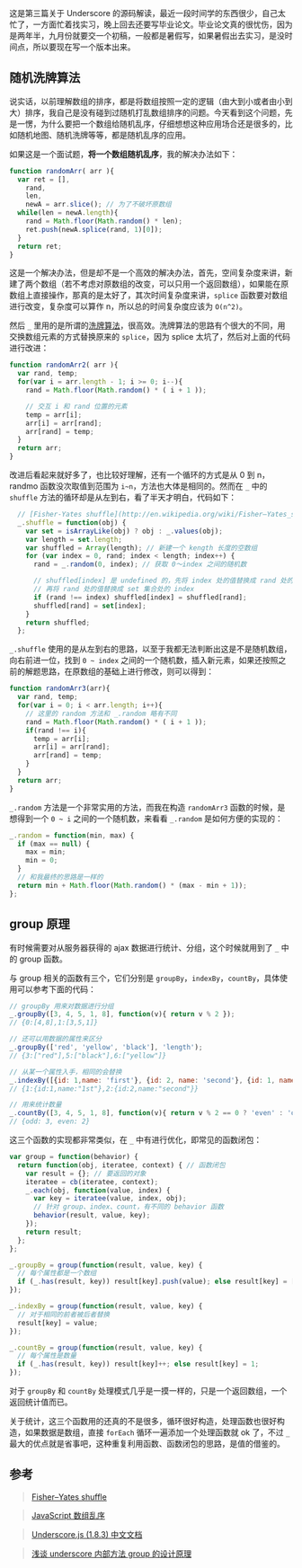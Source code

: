 这是第三篇关于 Underscore 的源码解读，最近一段时间学的东西很少，自己太忙了，一方面忙着找实习，晚上回去还要写毕业论文。毕业论文真的很忧伤，因为是两年半，九月份就要交一个初稿，一般都是暑假写，如果暑假出去实习，是没时间点，所以要现在写一个版本出来。

## 随机洗牌算法

说实话，以前理解数组的排序，都是将数组按照一定的逻辑（由大到小或者由小到大）排序，我自己是没有碰到过随机打乱数组排序的问题。今天看到这个问题，先是一愣，为什么要把一个数组给随机乱序，仔细想想这种应用场合还是很多的，比如随机地图、随机洗牌等等，都是随机乱序的应用。

如果这是一个面试题，**将一个数组随机乱序**，我的解决办法如下：

```javascript
function randomArr( arr ){
  var ret = [],
    rand,
    len,
    newA = arr.slice(); // 为了不破坏原数组
  while(len = newA.length){
    rand = Math.floor(Math.random() * len);
    ret.push(newA.splice(rand, 1)[0]);
  }
  return ret;
}
```

这是一个解决办法，但是却不是一个高效的解决办法，首先，空间复杂度来讲，新建了两个数组（若不考虑对原数组的改变，可以只用一个返回数组），如果能在原数组上直接操作，那真的是太好了，其次时间复杂度来讲，`splice` 函数要对数组进行改变，复杂度可以算作 n，所以总的时间复杂度应该为 `O(n^2)`。

然后 `_` 里用的是所谓的[洗牌算法](https://en.wikipedia.org/wiki/Fisher%E2%80%93Yates_shuffle)，很高效。洗牌算法的思路有个很大的不同，用交换数组元素的方式替换原来的 `splice`，因为 splice 太坑了，然后对上面的代码进行改进：

```javascript
function randomArr2( arr ){
  var rand, temp;
  for(var i = arr.length - 1; i >= 0; i--){
    rand = Math.floor(Math.random() * ( i + 1 ));

    // 交互 i 和 rand 位置的元素
    temp = arr[i];
    arr[i] = arr[rand];
    arr[rand] = temp;
  }
  return arr;
}
```

改进后看起来就好多了，也比较好理解，还有一个循环的方式是从 0 到 n，randmo 函数没次取值到范围为 `i~n`，方法也大体是相同的。然而在 `_` 中的 `shuffle` 方法的循环却是从左到右，看了半天才明白，代码如下：

```javascript
  // [Fisher-Yates shuffle](http://en.wikipedia.org/wiki/Fisher–Yates_shuffle).
  _.shuffle = function(obj) {
    var set = isArrayLike(obj) ? obj : _.values(obj);
    var length = set.length;
    var shuffled = Array(length); // 新建一个 kength 长度的空数组
    for (var index = 0, rand; index < length; index++) {
      rand = _.random(0, index); // 获取 0～index 之间的随机数

      // shuffled[index] 是 undefined 的，先将 index 处的值替换成 rand 处的值
      // 再将 rand 处的值替换成 set 集合处的 index
      if (rand !== index) shuffled[index] = shuffled[rand];
      shuffled[rand] = set[index];
    }
    return shuffled;
  };
```

`_.shuffle` 使用的是从左到右的思路，以至于我都无法判断出这是不是随机数组，向右前进一位，找到 `0 ~ index` 之间的一个随机数，插入新元素，如果还按照之前的解题思路，在原数组的基础上进行修改，则可以得到：

```javascript
function randomArr3(arr){
  var rand, temp;
  for(var i = 0; i < arr.length; i++){
    // 这里的 random 方法和 _.random 略有不同
    rand = Math.floor(Math.random() * ( i + 1 ));
    if(rand !== i){
      temp = arr[i];
      arr[i] = arr[rand];
      arr[rand] = temp;
    }
  }
  return arr;
}
```

`_.random` 方法是一个非常实用的方法，而我在构造 `randomArr3` 函数的时候，是想得到一个 `0 ~ i` 之间的一个随机数，来看看 `_.random` 是如何方便的实现的：

```javascript
_.random = function(min, max) {
  if (max == null) {
    max = min;
    min = 0;
  }
  // 和我最终的思路是一样的
  return min + Math.floor(Math.random() * (max - min + 1));
};
```

## group 原理

有时候需要对从服务器获得的 ajax 数据进行统计、分组，这个时候就用到了 `_` 中的 group 函数。

与 group 相关的函数有三个，它们分别是 `groupBy`，`indexBy`，`countBy`，具体使用可以参考下面的代码：

```javascript
// groupBy 用来对数据进行分组
_.groupBy([3, 4, 5, 1, 8], function(v){ return v % 2 });
// {0:[4,8],1:[3,5,1]}

// 还可以用数据的属性来区分
_.groupBy(['red', 'yellow', 'black'], 'length');
// {3:["red"],5:["black"],6:["yellow"]}

// 从某一个属性入手，相同的会替换
_.indexBy([{id: 1,name: 'first'}, {id: 2, name: 'second'}, {id: 1, name: '1st'}], 'id');
// {1:{id:1,name:"1st"},2:{id:2,name:"second"}}

// 用来统计数量
_.countBy([3, 4, 5, 1, 8], function(v){ return v % 2 == 0 ? 'even' : 'odd' });
// {odd: 3, even: 2}
```

这三个函数的实现都非常类似，在 `_` 中有进行优化，即常见的函数闭包：

```javascript
var group = function(behavior) {
  return function(obj, iteratee, context) { // 函数闭包
    var result = {}; // 要返回的对象
    iteratee = cb(iteratee, context);
    _.each(obj, function(value, index) {
      var key = iteratee(value, index, obj);
      // 针对 group、index、count，有不同的 behavior 函数
      behavior(result, value, key);
    });
    return result;
  };
};

_.groupBy = group(function(result, value, key) {
  // 每个属性都是一个数组
  if (_.has(result, key)) result[key].push(value); else result[key] = [value];
});

_.indexBy = group(function(result, value, key) {
  // 对于相同的前者被后者替换
  result[key] = value;
});

_.countBy = group(function(result, value, key) {
  // 每个属性是数量
  if (_.has(result, key)) result[key]++; else result[key] = 1;
});
```

对于 `groupBy` 和 `countBy` 处理模式几乎是一摸一样的，只是一个返回数组，一个返回统计值而已。

关于统计，这三个函数用的还真的不是很多，循环很好构造，处理函数也很好构造，如果数据是数组，直接 `forEach` 循环一遍添加一个处理函数就 ok 了，不过 `_` 最大的优点就是省事吧，这种重复利用函数、函数闭包的思路，是值的借鉴的。

## 参考

>[Fisher–Yates shuffle](https://en.wikipedia.org/wiki/Fisher%E2%80%93Yates_shuffle)

>[JavaScript 数组乱序](https://github.com/hanzichi/underscore-analysis/issues/15)

>[Underscore.js (1.8.3) 中文文档](http://www.css88.com/doc/underscore/)

>[浅谈 underscore 内部方法 group 的设计原理](https://github.com/hanzichi/underscore-analysis/issues/16)